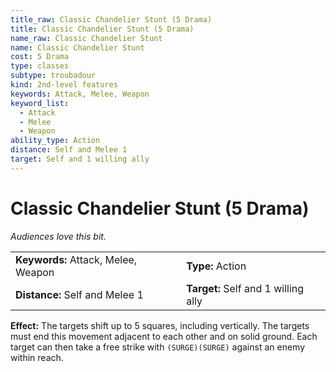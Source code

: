 ```yaml
---
title_raw: Classic Chandelier Stunt (5 Drama)
title: Classic Chandelier Stunt (5 Drama)
name_raw: Classic Chandelier Stunt
name: Classic Chandelier Stunt
cost: 5 Drama
type: classes
subtype: troubadour
kind: 2nd-level features
keywords: Attack, Melee, Weapon
keyword_list:
  - Attack
  - Melee
  - Weapon
ability_type: Action
distance: Self and Melee 1
target: Self and 1 willing ally
---
```


# Classic Chandelier Stunt (5 Drama)

*Audiences love this bit.*

|                                     |                                     |
| :---------------------------------- | :---------------------------------- |
| **Keywords:** Attack, Melee, Weapon | **Type:** Action                    |
| **Distance:** Self and Melee 1      | **Target:** Self and 1 willing ally |

**Effect:** The targets shift up to 5 squares, including vertically. The targets must end this movement adjacent to each other and on solid ground. Each target can then take a free strike with `(SURGE)(SURGE)` against an enemy within reach.

